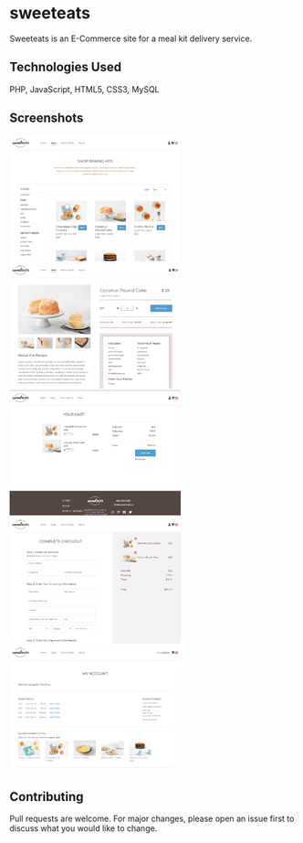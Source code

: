 # sweeteats

Sweeteats is an E-Commerce site for a meal kit delivery service.

## Technologies Used

PHP, JavaScript, HTML5, CSS3, MySQL

## Screenshots

<img src="imgs/shop.png" width="300">
<img src="imgs/product.png" width="300">
<img src="imgs/cart.png" width="300">
<img src="imgs/checkout.png" width="300">
<img src="imgs/account.png" width="300">

## Contributing
Pull requests are welcome. For major changes, please open an issue first to discuss what you would like to change.
